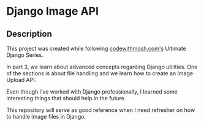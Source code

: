 # Django Image API

## Description

This project was created while following
[codewithmosh.com's](https://codewithmosh.com/p/the-ultimate-django-series)
Ultimate Django Series.

In part 3, we learn about advanced concepts regarding Django utilities. One of
the sections is about file handling and we learn how to create an Image Upload
API.

Even though i've worked with Django professionally, I learned some interesting
things that should help in the future.

This repository will serve as good reference when I need refresher on how to
handle image files in Django.
